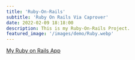 ```yaml
---
title: 'Ruby-On-Rails'
subtitle: 'Ruby On Rails Via Caprover'
date: 2022-02-09 18:18:00
description: This is my Ruby-On-Rails Project.
featured_image: '/images/demo/Ruby.webp'
---
```

[My Ruby on Rails App](https://ruby.pcservice.business)